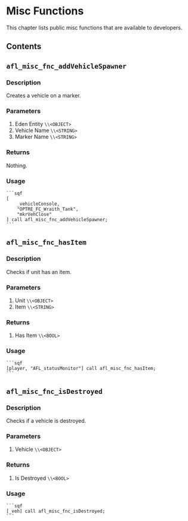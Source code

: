 # Misc Functions

This chapter lists public misc functions that are available to developers.

## Contents

<!-- toc -->

## `afl_misc_fnc_addVehicleSpawner`

### Description

Creates a vehicle on a marker.

### Parameters

1. Eden Entity `\\<OBJECT>`
1. Vehicle Name `\\<STRING>`
1. Marker Name `\\<STRING>`

### Returns

Nothing.

### Usage

~~~admonish example
```sqf
[
    _vehicleConsole,
    "OPTRE_FC_Wraith_Tank",
    "mkrVehClose"
] call afl_misc_fnc_addVehicleSpawner;
```
~~~

## `afl_misc_fnc_hasItem`

### Description

Checks if unit has an item.

### Parameters

1. Unit `\\<OBJECT>`
1. Item `\\<STRING>`

### Returns

1. Has Item `\\<BOOL>`

### Usage

~~~admonish example
```sqf
[player, "AFL_statusMonitor"] call afl_misc_fnc_hasItem;
```
~~~

## `afl_misc_fnc_isDestroyed`

### Description

Checks if a vehicle is destroyed.

### Parameters

1. Vehicle `\\<OBJECT>`

### Returns

1. Is Destroyed `\\<BOOL>`

### Usage

~~~admonish example
```sqf
[_veh] call afl_misc_fnc_isDestroyed;
```
~~~
